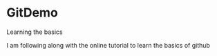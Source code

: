# GitDemo
Learning the basics

I am following along with the online tutorial to learn the basics of github

